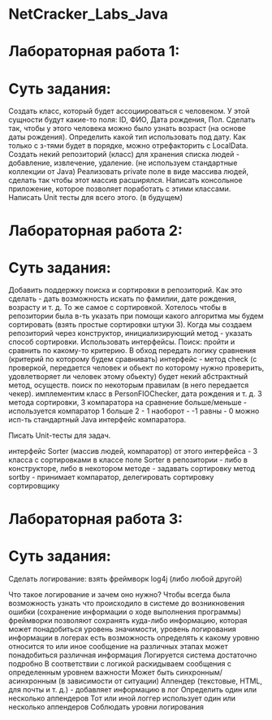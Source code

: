 # NetCracker_Labs_Java
# Лабораторная работа 1:
# Суть задания:
Создать класс, который будет ассоциироваться с человеком. У этой сущности будут какие-то поля: ID, ФИО, Дата рождения, Пол. Сделать так, чтобы у этого человека можно было узнать возраст (на основе даты рождения).
Определить какой тип использовать под дату.
Как только с з-тями будет в порядке, можно отрефакторить с LocalData.
Создать некий репозиторий (класс) для хранения списка людей - добавление, извлечение, удаление. (не используем стандартные коллекции от Java)
Реализовать private поле в виде массива людей, сделать так чтобы этот массив расширялся.
Написать консольное приложение, которое позволяет поработать с этими классами.
Написать Unit тесты для всего этого. (в будущем)

# Лабораторная работа 2:
# Суть задания:
Добавить поддержку поиска и сортировки в репозиторий.
Как это сделать - дать возможность  искать по фамилии, дате рождения, возрасту и т. д.
То же самое с сортировкой.
Хотелось чтобы в репозитории была в-ть указать при помощи какого алгоритма мы будем сортировать (взять простые сортировки штуки 3).
Когда мы создаем репозиторий через конструктор, инициализирующий метод - указать способ сортировки.
Использовать интерфейсы.
Поиск: пройти и сравнить по какому-то критерию. В обход передать логику сравнения (критерий по которому будем сравнивать)
интерфейс - метод check (с проверкой, передается человек и обьект по которому нужно проверить, удовлетворяет ли человек этому обьекту)
будет некий абстрактный метод, осуществ. поиск по некоторым правилам (в него передается чекер).
имплементим класс в PersonFIOChecker, дата рождения и т. д.
3 метода сортировки, 3 компаратора
на сравнение больше/меньше - используется компаратор
1 больше 2 - 1
наоборот - -1
равны - 0
можно исп-ть стандартный Java интерфейс компаратора.

Писать Unit-тесты для задач.

интерфейс Sorter (массив людей, компаратор)
от этого интерфейса - 3 класса с сортировками
в классе поле Sorter
в репозитории - либо в конструкторе, либо в некотором методе - задавать сортировку
метод sortby - принимает компаратор, делегировать сортировку сортировщику

# Лабораторная работа 3:
# Суть задания:
Сделать логирование:
взять фреймворк log4j (либо любой другой)

Что такое логирование и зачем оно нужно?
Чтобы всегда была возможность узнать что происходило в системе до возникновения ошибки (сохранение информации о ходе выполнения программы)
фреймворки позволяют сохранять куда-либо информацию, которая может понадобиться
уровень значимости, уровень логирования информации
в логерах есть возможность определять к какому уровню относится то или иное сообщение
на различных этапах может понадобиться различная информация
Логируется система достаточно подробно
В соответствии с логикой раскидываем сообщения с определенным уровнем важности
Может быть синхронным/асинхронным (в зависимости от ситуации)
Аппендер (текстовые, HTML, для почты и т. д.) - добавляет информацию в лог
Определить один или несколько аппендеров
Тот или иной логгер использует один или несколько аппендеров
Соблюдать уровни логирования